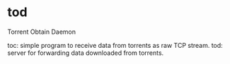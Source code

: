 # tod
Torrent Obtain Daemon

toc: simple program to receive data from torrents as raw TCP stream.
tod: server for forwarding data downloaded from torrents.
